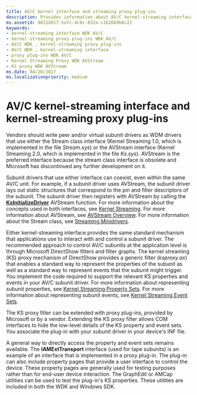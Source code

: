 ```yaml
---
title: AV/C kernel interface and streaming proxy plug-ins
description: Provides information about AV/C kernel-streaming interface and kernel-streaming proxy plug-ins
ms.assetid: 0831d917-5afc-4c0c-832a-c2b2669b8c22
keywords:
- kernel-streaming interface WDK AV/C
- kernel-streaming proxy plug-ins WDK AV/C
- AV/C WDK , kernel-streaming proxy plug-ins
- AV/C WDK , kernel-streaming interface
- proxy plug-ins WDK AV/C
- Kernel Streaming Proxy WDK AVStream
- KS proxy WDK AVStream
ms.date: 04/20/2017
ms.localizationpriority: medium
---
```


# AV/C kernel-streaming interface and kernel-streaming proxy plug-ins



Vendors should write peer and/or virtual subunit drivers as WDM drivers that use either the Stream class interface (Kernel Streaming 1.0, which is implemented in the file *Stream.sys*) or the AVStream interface (Kernel Streaming 2.0, which is implemented in the file *Ks.sys*). AVStream is the preferred interface because the stream class interface is obsolete and Microsoft has discontinued any further development on it.

Subunit drivers that use either interface can coexist, even within the same AV/C unit. For example, if a subunit driver uses AVStream, the subunit driver lays out static structures that correspond to the pin and filter descriptors of the subunit. The subunit driver then registers with AVStream by calling the [**KsInitializeDriver**](https://msdn.microsoft.com/library/windows/hardware/ff562683) AVStream function. For more information about the concepts used in both interfaces, see [Kernel Streaming](kernel-streaming.md). For more information about AVStream, see [AVStream Overview](avstream-overview.md). For more information about the Stream class, see [Streaming Minidrivers](https://msdn.microsoft.com/library/windows/hardware/ff568275).

Either kernel-streaming interface provides the same standard mechanism that applications use to interact with and control a subunit driver. The recommended approach to control AV/C subunits at the application level is through Microsoft DirectShow filters and filter graphs. The kernel streaming (KS) proxy mechanism of DirectShow provides a generic filter (*ksproxy.ax*) that enables a standard way to represent the properties of the subunit as well as a standard way to represent events that the subunit might trigger. You implement the code required to support the relevant KS properties and events in your AV/C subunit driver. For more information about representing subunit properties, see [Kernel Streaming Property Sets](https://msdn.microsoft.com/library/windows/hardware/ff554246). For more information about representing subunit events, see [Kernel Streaming Event Sets](https://msdn.microsoft.com/library/windows/hardware/ff560847).

The KS proxy filter can be extended with proxy plug-ins, provided by Microsoft or by a vendor. Extending the KS proxy filter allows COM interfaces to hide the low-level details of the KS property and event sets. You associate the plug-in with your subunit driver in your device's INF file.

A general way to directly access the property and event sets remains available. The **IAMExtTransport** interface (used for tape subunits) is an example of an interface that is implemented in a proxy plug-in. The plug-in can also include property pages that provide a user interface to control the device. These property pages are generally used for testing purposes rather than for end-user device interaction. The GraphEdit or AMCap utilities can be used to test the plug-in's KS properties. These utilities are included in both the WDK and Windows SDK.

 





